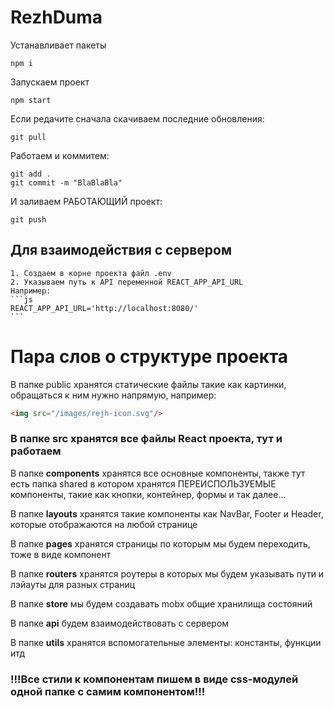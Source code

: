# RezhDuma

Устанавливает пакеты

    npm i

Запускаем проект

    npm start

Если редачите сначала скачиваем последние обновления:

    git pull

Работаем и коммитем:

    git add .
    git commit -m "BlaBlaBla"

И заливаем РАБОТАЮЩИЙ проект:

    git push
    
## Для взаимодействия с сервером
    1. Создаем в корне проекта файл .env
    2. Указываем путь к API переменной REACT_APP_API_URL 
    Например: 
    ```js
    REACT_APP_API_URL='http://localhost:8080/'
    ```


# Пара слов о структуре проекта

В папке public хранятся статические файлы такие как картинки, обращаться к ним нужно напрямую, например: 
```HTML
<img src="/images/rejh-icon.svg"/>
```

### В папке src хранятся все файлы React проекта, тут и работаем

В папке <b>components</b> хранятся все основные компоненты, также тут есть папка shared в котором хранятся ПЕРЕИСПОЛЬЗУЕМЫЕ компоненты, такие как кнопки, контейнер, формы и так далее...

В папке <b>layouts</b> хранятся такие компоненты как NavBar, Footer и Header, которые отображаются на любой странице

В папке <b>pages</b> хранятся страницы по которым мы будем переходить, тоже в виде компонент

В папке <b>routers</b> хранятся роутеры в которых мы будем указывать пути и лэйауты для разных страниц

В папке <b>store</b> мы будем создавать mobx общие хранилища состояний

В папке <b>api</b> будем взаимодействовать с сервером

В папке <b>utils</b> хранятся вспомогательные элементы: константы, функции итд

### !!!Все стили к компонентам пишем в виде css-модулей одной папке с самим компонентом!!!

